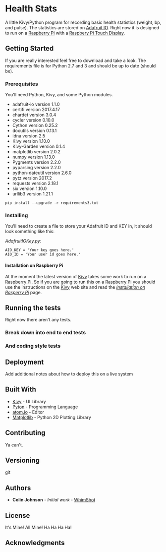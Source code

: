 # Health Stats

A little Kivy/Python program for recording basic health statistics (weight, bp,
and pulse). The statistics are stored on [Adafruit
IO](https://io.adafruit.com/). Right now it is designed to run on a [Raspberry
Pi](https://www.raspberrypi.org/) with a [Raspbery Pi Touch
Display](https://www.raspberrypi.org/products/raspberry-pi-touch-display/).

## Getting Started

If you are really interested feel free to download and take a look. The
requirements file is for Python 2.7 and 3 and should be up to date (should be).

### Prerequisites

You'll need Python, Kivy, and some Python modules.

*  adafruit-io version 1.1.0
*  certifi version 2017.4.17
*  chardet version 3.0.4
*  cycler version 0.10.0
*  Cython version 0.25.2
*  docutils version 0.13.1
*  idna version 2.5
*  Kivy version 1.10.0
*  Kivy-Garden version 0.1.4
*  matplotlib version 2.0.2
*  numpy version 1.13.0
*  Pygments version 2.2.0
*  pyparsing version 2.2.0
*  python-dateutil version 2.6.0
*  pytz version 2017.2
*  requests version 2.18.1
*  six version 1.10.0
*  urllib3 version 1.21.1

```
pip install --upgrade -r requirements3.txt
```
### Installing

You'll need to create a file to store your Adafruit ID and KEY in, it should
look something like this:

*AdafruitIOKey.py*:

```
AIO_KEY = 'Your key goes here.'
AIO_ID = 'Your user id goes here.'
```

#### Installation on Raspberry Pi

At the moment the latest version of [Kivy](https://kivy.org/) takes some work to
run on a [Raspberry Pi](https://www.raspberrypi.org/). So if you are going to
run this on a [Raspberry Pi](https://www.raspberrypi.org/) you should use the
instructions on the [Kivy](https://kivy.org/) web site and read the
*[Installation on Rasperry
Pi](https://kivy.org/docs/installation/installation-rpi.html)*  page.

## Running the tests

Right now there aren't any tests.

### Break down into end to end tests

### And coding style tests

## Deployment

Add additional notes about how to deploy this on a live system

## Built With

*  [Kivy](https://kivy.org/) - UI Library
*  [Pyton](https://www.python.org/) - Programming Language
*  [atom.io](https://atom.io/) - Editor
*  [Matplotlib](https://matplotlib.org/) - Python 2D Plotting Library

## Contributing

Ya can't.

## Versioning

git

## Authors

*  **Colin Johnson**  - *Initial work*  - [WhimShot](https://github.com/WhimShot)

## License

It's Mine! All Mine! Ha Ha Ha Ha!

## Acknowledgments
